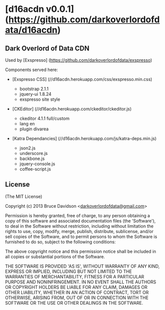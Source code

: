 # [d16acdn v0.0.1] (https://github.com/darkoverlordofdata/d16acdn)

## Dark Overlord of Data CDN

Used by [Exspresso] (https://github.com/darkoverlordofdata/exspresso)

Components served here:

  * [Exspresso CSS] (//d16acdn.herokuapp.com/css/exspresso.min.css)
    * bootstrap 2.1.1
    * jquery-ui 1.8.24
    * exspresso site style


  * [CKEditor] (//d16acdn.herokuapp.com/ckeditor/ckeditor.js)
    * ckeditor 4.1.1 full/custom
    * lang en
    * plugin divarea

  * [Katra Dependancies] (//d16acdn.herokuapp.com/js/katra-deps.min.js)
    * json2.js
    * underscore.js
    * backbone.js
    * jquery-console.js
    * coffee-script.js

## License

(The MIT License)

Copyright (c) 2013 Bruce Davidson &lt;darkoverlordofdata@gmail.com&gt;

Permission is hereby granted, free of charge, to any person obtaining
a copy of this software and associated documentation files (the
'Software'), to deal in the Software without restriction, including
without limitation the rights to use, copy, modify, merge, publish,
distribute, sublicense, and/or sell copies of the Software, and to
permit persons to whom the Software is furnished to do so, subject to
the following conditions:

The above copyright notice and this permission notice shall be
included in all copies or substantial portions of the Software.

THE SOFTWARE IS PROVIDED 'AS IS', WITHOUT WARRANTY OF ANY KIND,
EXPRESS OR IMPLIED, INCLUDING BUT NOT LIMITED TO THE WARRANTIES OF
MERCHANTABILITY, FITNESS FOR A PARTICULAR PURPOSE AND NONINFRINGEMENT.
IN NO EVENT SHALL THE AUTHORS OR COPYRIGHT HOLDERS BE LIABLE FOR ANY
CLAIM, DAMAGES OR OTHER LIABILITY, WHETHER IN AN ACTION OF CONTRACT,
TORT OR OTHERWISE, ARISING FROM, OUT OF OR IN CONNECTION WITH THE
SOFTWARE OR THE USE OR OTHER DEALINGS IN THE SOFTWARE.